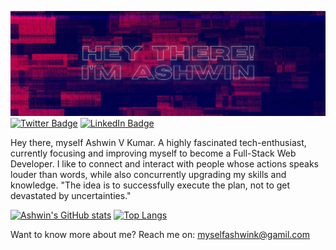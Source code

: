 ![Ashwin's GitHub Banner](./assets/Ashwin%20GitHub%20Banner.png)
[![Twitter Badge](https://img.shields.io/badge/Twitter-Profile-informational?style=flat&logo=twitter&logoColor=white&color=1CA2F1)](https://twitter.com/callmeashwin)
[![LinkedIn Badge](https://img.shields.io/badge/LinkedIn-Profile-informational?style=flat&logo=linkedin&logoColor=white&color=0D76A8)](https://www.linkedin.com/in/ashwin-v-kumar-14663623b/)

Hey there, myself Ashwin V Kumar. A highly fascinated tech-enthusiast, currently focusing and improving myself to become a Full-Stack Web Developer. I like to connect and interact with people whose actions speaks louder than words, while also concurrently upgrading my skills and knowledge. "The idea is to successfully execute the plan, not to get devastated by uncertainties."

[![Ashwin's GitHub stats](https://github-readme-stats.vercel.app/api?username=thenameis-ashwin&show_icons=true&theme=radical)](https://github.com/anuraghazra/github-readme-stats)
[![Top Langs](https://github-readme-stats.vercel.app/api/top-langs/?username=thenameis-ashwin&langs_count=8&theme=radical)](https://github.com/anuraghazra/github-readme-stats)

Want to know more about me? Reach me on: myselfashwink@gamil.com
